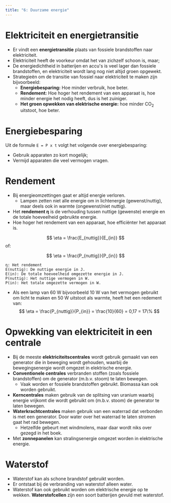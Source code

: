 ```yaml
---
title: "6: Duurzame energie"
---
```

# Elektriciteit en energietransitie
- Er vindt een **energietransitie** plaats van fossiele brandstoffen naar elektriciteit.
- Elektriciteit heeft de voorkeur omdat het van zichzelf schoon is, maar;
- De energiedichtheid in batterijen en accu's is veel lager dan fossiele brandstoffen, en elektriciteit wordt lang nog niet altijd groen opgewekt.
- Strategieën om de transitie van fossiel naar elektriciteit te maken zijn bijvoorbeeld:
	- **Energiebesparing:** Hoe minder verbruik, hoe beter.
	- **Rendement:** Hoe hoger het rendement van een apparaat is, hoe minder energie het nodig heeft, dus is het zuiniger.
	- **Het groen opwekken van elektrische energie:** hoe minder CO<sub>2</sub> uitstoot, hoe beter.
# Energiebesparing
Uit de formule `E = P x t` volgt het volgende over energiebesparing:
- Gebruik apparaten zo kort mogelijk;
- Vermijd apparaten die veel vermogen vragen.
# Rendement
- Bij energieomzettingen gaat er altijd energie verloren.
	- Lampen zetten niet alle energie om in lichtenergie (gewenst/nuttig), maar deels ook in warmte (ongewenst/niet nuttig).
- Het **rendement η** is de verhouding tussen nuttige (gewenste) energie en de totale hoeveelheid gebruikte energie.
- Hoe hoger het rendement van een apparaat, hoe efficiënter het apparaat is.

$$
\eta = \frac{E_{nuttig}}{E_{in}}
$$
of:

$$
\eta = \frac{P_{nuttig}}{P_{in}}
$$
```
η: Het rendement
E(nuttig): De nuttige energie in J.
E(in): De totale hoeveelheid omgezette energie in J.
P(nuttig): Het nuttige vermogen in W.
P(in): Het totale omgezette vermogen in W.
```
- Als een lamp van 60 W bijvoorbeeld 10 W van het vermogen gebruikt om licht te maken en 50 W uitstoot als warmte, heeft het een redement van:
$$
\eta = \frac{P_{nuttig}}{P_{in}} = \frac{10}{60} = 0,17 = 17\%
$$
# Opwekking van elektriciteit in een centrale
- Bij de meeste **elektriciteitscentrales** wordt gebruik gemaakt van een generator die in beweging wordt gehouden, waarbij de bewegingsenergie wordt omgezet in elektrische energie.
- **Conventionele centrales** verbranden stoffen (zoals fossiele brandstoffen) om de generator (m.b.v. stoom) te laten bewegen.
	- Vaak worden er fossiele brandstoffen gebruikt. Biomassa kan ook worden gebruikt.
- **Kerncentrales** maken gebruik van de splitsing van uranium waarbij energie vrijkomt die wordt gebruikt om (m.b.v. stoom) de generator te laten bewegen.
- **Waterkrachtcentrales** maken gebruik van een waterrad dat verbonden is met een generator. Door water over het waterrad te laten stromen gaat het rad bewegen.
	- Hetzelfde gebeurt met windmolens, maar daar wordt niks over gezegd in het boek.
- Met **zonnepanelen** kan stralingsenergie omgezet worden in elektrische energie.
# Waterstof
- Waterstof kan als schone brandstof gebruikt worden.
- Er ontstaat bij de verbranding van waterstof alleen water.
- Waterstof kan ook gebruikt worden om elektrische energie op te wekken. **Waterstofcellen** zijn een soort batterijen gevuld met waterstof.